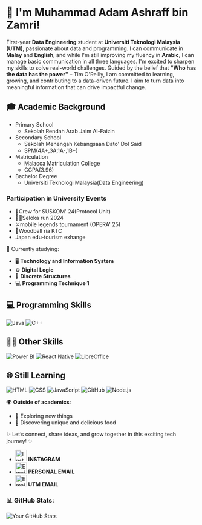 # 👋 I'm Muhammad Adam Ashraff bin Zamri!

First-year **Data Engineering** student at **Universiti Teknologi Malaysia (UTM)**, passionate about data and programming. I can communicate in **Malay** and **English**, and while I'm still improving my fluency in **Arabic**, I can manage basic communication in all three languages. I'm excited to sharpen my skills to solve real-world challenges. Guided by the belief that **"Who has the data has the power"** – Tim O'Reilly, I am committed to learning, growing, and contributing to a data-driven future. I aim to turn data into meaningful information that can drive impactful change.

##  🎓 Academic Background
- Primary School
  - Sekolah Rendah Arab Jaim Al-Faizin
- Secondary School
  - Sekolah Menengah Kebangsaan Dato' Dol Said
  - SPM(4A+,3A,1A-,1B+)
- Matriculation
  - Malacca Matriculation College
  - CGPA(3.96)
- Bachelor Degree
  - Universiti Teknologi Malaysia(Data Engineering)
    
### Participation in University Events
- 🌟Crew for SUSKOM' 24(Protocol Unit)
- 🏃‍♂️Seloka run 2024
- ⚔️mobile legends tournament (OPERA' 25)
- 🏑Woodball ria KTC
- Japan edu-tourism exhange
  
📘 Currently studying:  
- 🖥️ **Technology and Information System**  
- ⚙️ **Digital Logic**  
- 🔢 **Discrete Structures**  
- 💻 **Programming Technique 1**

## 💻 Programming Skills
![Java](https://img.shields.io/badge/Java-ED8B00?style=for-the-badge&logo=java&logoColor=white) ![C++](https://img.shields.io/badge/C++-00599C?style=for-the-badge&logo=cplusplus&logoColor=white)
## 🧑‍💻 Other Skills
![Power BI](https://img.shields.io/badge/Power%20BI-F2C811?style=for-the-badge&logo=powerbi&logoColor=black) ![React Native](https://img.shields.io/badge/React%20Native-61DAFB?style=for-the-badge&logo=react&logoColor=black)  ![LibreOffice](https://img.shields.io/badge/LibreOffice-18A303?style=for-the-badge&logo=libreoffice&logoColor=white)
## 🌐 Still Learning
![HTML](https://img.shields.io/badge/HTML5-E34F26?style=for-the-badge&logo=html5&logoColor=white)  ![CSS](https://img.shields.io/badge/CSS3-1572B6?style=for-the-badge&logo=css3&logoColor=white)  ![JavaScript](https://img.shields.io/badge/JavaScript-F7DF1E?style=for-the-badge&logo=javascript&logoColor=black)  ![GitHub](https://img.shields.io/badge/GitHub-181717?style=for-the-badge&logo=github&logoColor=white) ![Node.js](https://img.shields.io/badge/Node.js-339933?style=for-the-badge&logo=nodedotjs&logoColor=white) 

🌍 **Outside of academics**:  
- 🚀 Exploring new things  
- 🍜 Discovering unique and delicious food  

✨ Let’s connect, share ideas, and grow together in this exciting tech journey! ✨
- <a href="https://instagram.com/your_instagram_adam._.ashraff" target="_blank"><img src="https://img.icons8.com/fluency/48/000000/instagram-new.png" alt="Instagram" width="30"/></a> **INSTAGRAM**
- <a href="mailto:adamzamri09@gmail.com" target="_blank"><img src="https://img.icons8.com/color/48/000000/gmail-new.png" alt="Email" width="30"/></a> **PERSONAL EMAIL**
- <a href="mailto:muhammadadamashraff@graduate.utm.my" target="_blank"><img src="https://img.icons8.com/color/48/000000/gmail-new.png" alt="Email" width="30"/></a> **UTM EMAIL**

### 📊 GitHub Stats:
![Your GitHub Stats](https://github-readme-stats.vercel.app/api?username=AdamAshraffZamri&show_icons=true&theme=radical)  
